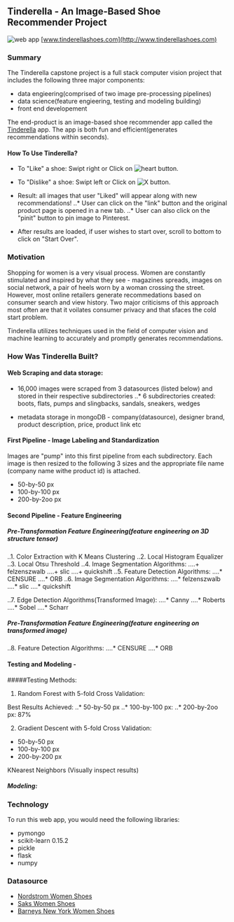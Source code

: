## Tinderella - An Image-Based Shoe Recommender Project
![web app](https://github.com/virginiayung/Tinderella_Capstone_Project/blob/master/Others/tiny_logo.png) [www.tinderellashoes.com](http://www.tinderellashoes.com)

### Summary

The Tinderella capstone project is a full stack computer vision project that includes the following three major components: 

* data engieering(comprised of two image pre-processing pipelines)
* data science(feature engieering, testing and modeling building)
* front end developement

The end-product is an image-based shoe recommender app called the [Tinderella](http://www.tinderellashoes.com) app. The app is both fun and efficient(generates recommendations within seconds). 


#### How To Use Tinderella?

* To "Like" a shoe: Swipt right or Click on ![heart](https://github.com/virginiayung/Tinderella_Capstone_Project/blob/master/Others/tiny_like_icon.png "Logo Title Text 1")
 button.


* To "Dislike" a shoe: Swipt left or Click on ![X](https://github.com/virginiayung/Tinderella_Capstone_Project/blob/master/Others/tiny_dislike_icon.png) button.

* Result: all images that user "Liked" will appear along with new recommendations!
..* User can click on the "link" button and the original product page is opened in a new tab.
..* User can also click on the "pinit" button to pin image to Pinterest.
* After results are loaded, if user wishes to start over, scroll to bottom to click on "Start Over".


### Motivation

Shopping for women is a very visual process. Women are constantly stimulated and inspired by what they see - magazines spreads, images on social network, a pair of heels worn by a woman crossing the street. However, most online retailers generate recommedations based on consumer search and view history. Two major criticisms of this approach most often are that it voilates consumer privacy and that sfaces the cold start problem.

Tinderella utilizes techniques used in the field of computer vision and machine learning to accurately and promptly generates recommendations.


### How Was Tinderella Built?

#### Web Scraping and data storage:

* 16,000 images were scraped from 3 datasources (listed below) and stored in their respective subdirectories
..* 6 subdirectories created: boots, flats, pumps and slingbacks, sandals, sneakers, wedges

* metadata storage in mongoDB - company(datasource), designer brand, product description, price, product link etc

#### First Pipeline - Image Labeling and Standardization

Images are "pump" into this first pipeline from each subdirectory. Each image is then resized to the following 3 sizes and the appropriate file name (company name withe product id) is attached.

* 50-by-50 px
* 100-by-100 px
* 200-by-2oo px


#### Second Pipeline - Feature Engineering

##### Pre-Transformation Feature Engineering(feature engineering on 3D structure tensor)
..1. Color Extraction with K Means Clustering
..2. Local Histogram Equalizer
..3. Local Otsu Threshold
..4. Image Segmentation Algorithms:
....+ felzenszwalb
....+ slic
....+ quickshift
..5. Feature Detection Algorithms:
....* CENSURE
....* ORB
..6. Image Segmentation Algorithms:
....* felzenszwalb
....* slic
....* quickshift

..7. Edge Detection Algorithms(Transformed Image):
....* Canny
....* Roberts
....* Sobel
....* Scharr

##### Pre-Transformation Feature Engineering(feature engineering on transformed image)
..8. Feature Detection Algorithms:
....* CENSURE
....* ORB




#### Testing and Modeling - 

#####Testing Methods:
1. Random Forest with 5-fold Cross Validation: 

Best Results Achieved: 
..* 50-by-50 px
..* 100-by-100 px: 
..* 200-by-2oo px: 87%

2. Gradient Descent with 5-fold Cross Validation:
* 50-by-50 px
* 100-by-100 px
* 200-by-200 px

KNearest Neighbors (Visually inspect results)



##### Modeling:








### Technology
To run this web app, you would need the following libraries:

* pymongo
* scikit-learn 0.15.2
* pickle
* flask
* numpy



### Datasource

* [Nordstrom Women Shoes](http://shop.nordstrom.com/c/womens-shoes?origin=leftnav)
* [Saks Women Shoes](http://www.saksfifthavenue.com/main/SectionPage.jsp?catId=2534374306622397&FOLDER%3C%3Efolder_id=2534374306622397)
* [Barneys New York Women Shoes](http://www.barneys.com/barneys-new-york/women/shoes)




